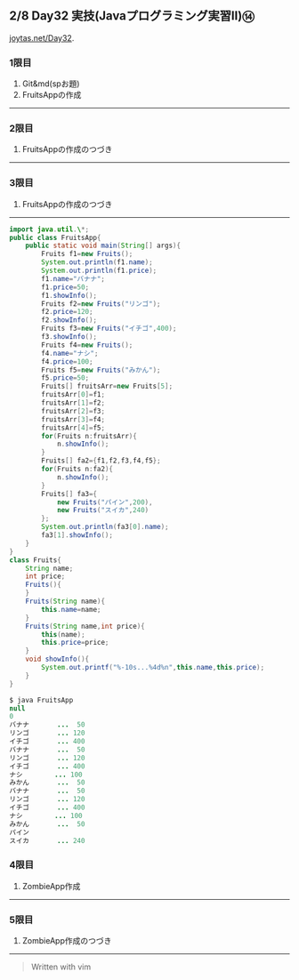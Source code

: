 ## 2/8 Day32 実技(Javaプログラミング実習Ⅱ)⑭
[joytas.net/Day32](https://joytas.net/%e8%a8%93%e7%b7%b4/day32).
### 1限目
1. Git&md(spお題)
1. FruitsAppの作成
---
### 2限目
1. FruitsAppの作成のつづき
---
### 3限目
1. FruitsAppの作成のつづき
---
~~~java
import java.util.\*;
public class FruitsApp{
	public static void main(String[] args){
		Fruits f1=new Fruits();
		System.out.println(f1.name);
		System.out.println(f1.price);
		f1.name="バナナ";
		f1.price=50;
		f1.showInfo();
		Fruits f2=new Fruits("リンゴ");
		f2.price=120;
		f2.showInfo();
		Fruits f3=new Fruits("イチゴ",400);
		f3.showInfo();
		Fruits f4=new Fruits();
		f4.name="ナシ";
		f4.price=100;
		Fruits f5=new Fruits("みかん");
		f5.price=50;
		Fruits[] fruitsArr=new Fruits[5];
		fruitsArr[0]=f1;
		fruitsArr[1]=f2;
		fruitsArr[2]=f3;
		fruitsArr[3]=f4;
		fruitsArr[4]=f5;
		for(Fruits n:fruitsArr){
			n.showInfo();
		}
		Fruits[] fa2={f1,f2,f3,f4,f5};
		for(Fruits n:fa2){
			n.showInfo();
		}
		Fruits[] fa3={
			new Fruits("パイン",200),
			new Fruits("スイカ",240)
		};
		System.out.println(fa3[0].name);
		fa3[1].showInfo();
	}
}
class Fruits{
	String name;
	int price;
	Fruits(){
	}
	Fruits(String name){
		this.name=name;
	}
	Fruits(String name,int price){
		this(name);
		this.price=price;
	}
	void showInfo(){
		System.out.printf("%-10s...%4d%n",this.name,this.price);
	}
}
~~~
~~~java
$ java FruitsApp
null
0
バナナ       ...  50
リンゴ       ... 120
イチゴ       ... 400
バナナ       ...  50
リンゴ       ... 120
イチゴ       ... 400
ナシ        ... 100
みかん       ...  50
バナナ       ...  50
リンゴ       ... 120
イチゴ       ... 400
ナシ        ... 100
みかん       ...  50
パイン
スイカ       ... 240
~~~
### 4限目
1. ZombieApp作成
---
### 5限目
1. ZombieApp作成のつづき
---
> Written with vim
